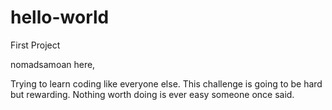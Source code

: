 # hello-world
First Project

nomadsamoan here,

Trying to learn coding like everyone else. This challenge is going to be hard but rewarding. Nothing worth doing is ever easy someone once said.
